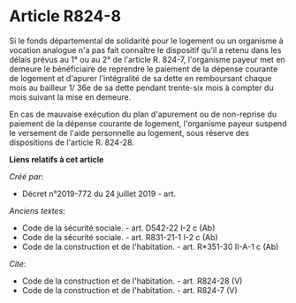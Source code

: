 # Article R824-8

Si le fonds départemental de solidarité pour le logement ou un organisme à vocation analogue n'a pas fait connaître le
dispositif qu'il a retenu dans les délais prévus au 1° ou au 2° de l'article R. 824-7, l'organisme payeur met en demeure le
bénéficiaire de reprendre le paiement de la dépense courante de logement et d'apurer l'intégralité de sa dette en remboursant
chaque mois au bailleur 1/ 36e de sa dette pendant trente-six mois à compter du mois suivant la mise en demeure. 

En cas de mauvaise exécution du plan d'apurement ou de non-reprise du paiement de la dépense courante de logement,
l'organisme payeur suspend le versement de l'aide personnelle au logement, sous réserve des dispositions de l'article R.
824-28.

**Liens relatifs à cet article**

_Créé par_:

  - Décret n°2019-772 du 24 juillet 2019 - art.

_Anciens textes_:

  - Code de la sécurité sociale. - art. D542-22 I-2 c (Ab)
  - Code de la sécurité sociale. - art. R831-21-1  I-2 c (Ab)
  - Code de la construction et de l'habitation. - art. R*351-30 II-A-1 c (Ab)

_Cite_:

  - Code de la construction et de l'habitation. - art. R824-28 (V)
  - Code de la construction et de l'habitation. - art. R824-7 (V)
